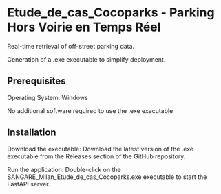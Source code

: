 # Etude_de_cas_Cocoparks - Parking Hors Voirie en Temps Réel

Real-time retrieval of off-street parking data.

Generation of a .exe executable to simplify deployment.


## Prerequisites

Operating System: Windows

No additional software required to use the .exe executable

## Installation

Download the executable:
Download the latest version of the .exe executable from the Releases section of the GitHub repository.

Run the application:
Double-click on the SANGARE_Milan_Etude_de_cas_Cocoparks.exe executable to start the FastAPI server.